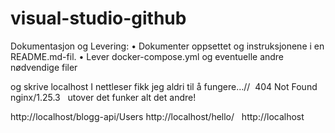 # visual-studio-github


Dokumentasjon og Levering:
• Dokumenter oppsettet og instruksjonene i en README.md-fil.
• Lever docker-compose.yml og eventuelle andre nødvendige filer  

og skrive localhost I nettleser fikk jeg aldri til å fungere…// 
404 Not Found
nginx/1.25.3
 
utover det funker alt det andre!   

http://localhost/blogg-api/Users
http://localhost/hello/  
http://localhost
